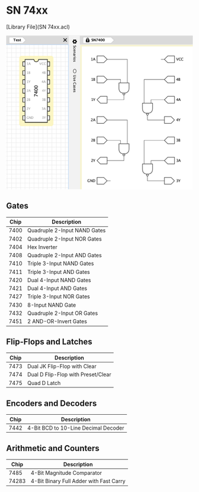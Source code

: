 # SN 74xx

[Library File](SN 74xx.acl)

![](SN74xx.png)

## Gates

| Chip | Description                  |
|------|------------------------------|
| 7400 | Quadruple 2-Input NAND Gates |
| 7402 | Quadruple 2-Input NOR Gates  |
| 7404 | Hex Inverter                 |
| 7408 | Quadruple 2-Input AND Gates  |
| 7410 | Triple 3-Input NAND Gates    |
| 7411 | Triple 3-Input AND Gates     |
| 7420 | Dual 4-Input NAND Gates      |
| 7421 | Dual 4-Input AND Gates       |
| 7427 | Triple 3-Input NOR Gates     |
| 7430 | 8-Input NAND Gate            |
| 7432 | Quadruple 2-Input OR Gates   |
| 7451 | 2 AND-OR-Invert Gates        |

## Flip-Flops and Latches

| Chip | Description                        |
|------|------------------------------------|
| 7473 | Dual JK Flip-Flop with Clear       |
| 7474 | Dual D Flip-Flop with Preset/Clear |
| 7475 | Quad D Latch                       |

## Encoders and Decoders

| Chip | Description                          |
|------|--------------------------------------|
| 7442 | 4-Bit BCD to 10-Line Decimal Decoder |

## Arithmetic and Counters

| Chip  | Description                             |
|-------|-----------------------------------------|
| 7485  | 4-Bit Magnitude Comparator              |
| 74283 | 4-Bit Binary Full Adder with Fast Carry |
